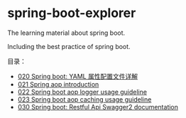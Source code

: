 # spring-boot-explorer
The learning material about spring boot.

Including the best practice of spring boot.

目录：

- [020 Spring boot: YAML 属性配置文件详解](020-yaml-guide-line.md)
- [021 Spring aop introduction](021-spring-aop-introduction.md)
- [022 Spring boot aop logger usage guideline](022-Spring-aop-logger-usage.md)
- [023 Spring boot aop caching usage guideline](023-spring-aop-cache-usage.md)
- [030 Spring boot: Restful Api Swagger2 documentation](030-Restful-API-documentation-with-swagger2.md)